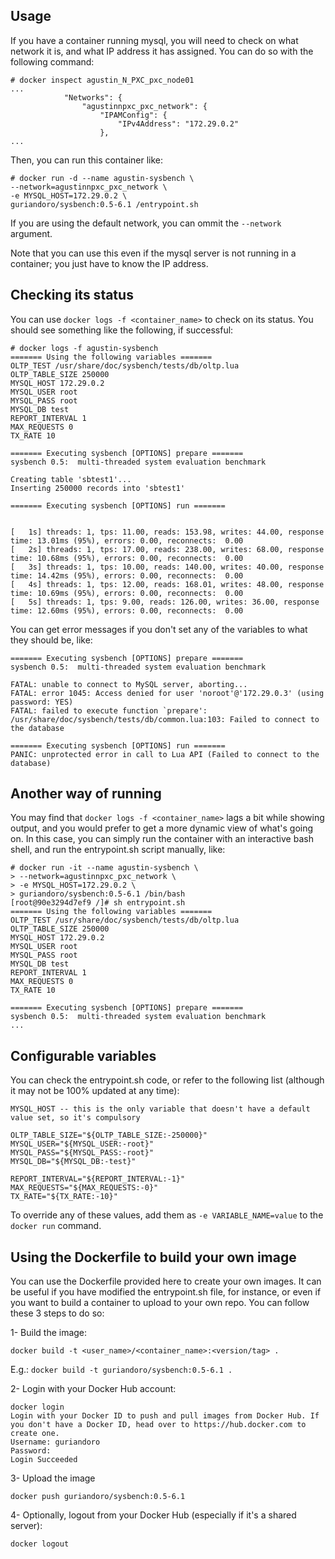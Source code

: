 ## Usage

If you have a container running mysql, you will need to check on what network it is, and what IP address it has assigned.
You can do so with the following command:

```
# docker inspect agustin_N_PXC_pxc_node01
...
            "Networks": {
                "agustinnpxc_pxc_network": {
                    "IPAMConfig": {
                        "IPv4Address": "172.29.0.2"
                    },
...
```

Then, you can run this container like:

```
# docker run -d --name agustin-sysbench \
--network=agustinnpxc_pxc_network \
-e MYSQL_HOST=172.29.0.2 \
guriandoro/sysbench:0.5-6.1 /entrypoint.sh
```

If you are using the default network, you can ommit the `--network` argument.

Note that you can use this even if the mysql server is not running in a container; you just have to know the IP address.

## Checking its status

You can use `docker logs -f <container_name>` to check on its status. You should see something like the following, if successful:

```
# docker logs -f agustin-sysbench
======= Using the following variables =======
OLTP_TEST /usr/share/doc/sysbench/tests/db/oltp.lua
OLTP_TABLE_SIZE 250000
MYSQL_HOST 172.29.0.2
MYSQL_USER root
MYSQL_PASS root
MYSQL_DB test
REPORT_INTERVAL 1
MAX_REQUESTS 0
TX_RATE 10

======= Executing sysbench [OPTIONS] prepare =======
sysbench 0.5:  multi-threaded system evaluation benchmark

Creating table 'sbtest1'...
Inserting 250000 records into 'sbtest1'

======= Executing sysbench [OPTIONS] run =======


[   1s] threads: 1, tps: 11.00, reads: 153.98, writes: 44.00, response time: 13.01ms (95%), errors: 0.00, reconnects:  0.00
[   2s] threads: 1, tps: 17.00, reads: 238.00, writes: 68.00, response time: 10.68ms (95%), errors: 0.00, reconnects:  0.00
[   3s] threads: 1, tps: 10.00, reads: 140.00, writes: 40.00, response time: 14.42ms (95%), errors: 0.00, reconnects:  0.00
[   4s] threads: 1, tps: 12.00, reads: 168.01, writes: 48.00, response time: 10.69ms (95%), errors: 0.00, reconnects:  0.00
[   5s] threads: 1, tps: 9.00, reads: 126.00, writes: 36.00, response time: 12.60ms (95%), errors: 0.00, reconnects:  0.00
```

You can get error messages if you don't set any of the variables to what they should be, like:

```
======= Executing sysbench [OPTIONS] prepare =======
sysbench 0.5:  multi-threaded system evaluation benchmark

FATAL: unable to connect to MySQL server, aborting...
FATAL: error 1045: Access denied for user 'noroot'@'172.29.0.3' (using password: YES)
FATAL: failed to execute function `prepare': /usr/share/doc/sysbench/tests/db/common.lua:103: Failed to connect to the database

======= Executing sysbench [OPTIONS] run =======
PANIC: unprotected error in call to Lua API (Failed to connect to the database)
```

## Another way of running

You may find that `docker logs -f <container_name>` lags a bit while showing output, and you would prefer to get a more dynamic view of what's going on. In this case, you can simply run the container with an interactive bash shell, and run the entrypoint.sh script manually, like:

```
# docker run -it --name agustin-sysbench \
> --network=agustinnpxc_pxc_network \
> -e MYSQL_HOST=172.29.0.2 \
> guriandoro/sysbench:0.5-6.1 /bin/bash
[root@90e3294d7ef9 /]# sh entrypoint.sh 
======= Using the following variables =======
OLTP_TEST /usr/share/doc/sysbench/tests/db/oltp.lua
OLTP_TABLE_SIZE 250000
MYSQL_HOST 172.29.0.2
MYSQL_USER root
MYSQL_PASS root
MYSQL_DB test
REPORT_INTERVAL 1
MAX_REQUESTS 0
TX_RATE 10

======= Executing sysbench [OPTIONS] prepare =======
sysbench 0.5:  multi-threaded system evaluation benchmark
...
```

## Configurable variables

You can check the entrypoint.sh code, or refer to the following list (although it may not be 100% updated at any time):

```
MYSQL_HOST -- this is the only variable that doesn't have a default value set, so it's compulsory 

OLTP_TABLE_SIZE="${OLTP_TABLE_SIZE:-250000}"
MYSQL_USER="${MYSQL_USER:-root}"
MYSQL_PASS="${MYSQL_PASS:-root}"
MYSQL_DB="${MYSQL_DB:-test}"

REPORT_INTERVAL="${REPORT_INTERVAL:-1}"
MAX_REQUESTS="${MAX_REQUESTS:-0}"
TX_RATE="${TX_RATE:-10}"
```

To override any of these values, add them as `-e VARIABLE_NAME=value` to the `docker run` command.


## Using the Dockerfile to build your own image

You can use the Dockerfile provided here to create your own images. It can be useful if you have modified the entrypoint.sh file, for instance, or even if you want to build a container to upload to your own repo. You can follow these 3 steps to do so:

1- Build the image:
```
docker build -t <user_name>/<container_name>:<version/tag> .
```
E.g.: `docker build -t guriandoro/sysbench:0.5-6.1 .`

2- Login with your Docker Hub account:
```
docker login 
Login with your Docker ID to push and pull images from Docker Hub. If you don't have a Docker ID, head over to https://hub.docker.com to create one.
Username: guriandoro
Password: 
Login Succeeded
```

3- Upload the image
```
docker push guriandoro/sysbench:0.5-6.1
```

4- Optionally, logout from your Docker Hub (especially if it's a shared server):
```
docker logout
```
